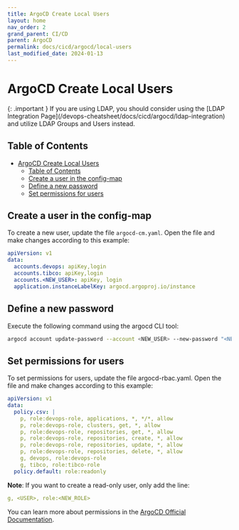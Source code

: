 ```yaml
---
title: ArgoCD Create Local Users
layout: home
nav_order: 2
grand_parent: CI/CD
parent: ArgoCD
permalink: docs/cicd/argocd/local-users
last_modified_date: 2024-01-13
---
```


# ArgoCD Create Local Users

<div markdown="block">
{: .important }
If you are using LDAP, you should consider using the [LDAP Integration Page](/devops-cheatsheet/docs/cicd/argocd/ldap-integration) and utilize LDAP Groups and Users instead.
</div>

## Table of Contents

- [ArgoCD Create Local Users](#argocd-create-local-users)
  * [Table of Contents](#table-of-contents)
  * [Create a user in the config-map](#create-user-in-the-config-map)
  * [Define a new password](#define-a-new-password)
  * [Set permissions for users](#set-permissions-for-users)

## Create a user in the config-map

To create a new user, update the file `argocd-cm.yaml`. Open the file and make changes according to this example:

```yaml
apiVersion: v1
data:
  accounts.devops: apiKey,login
  accounts.tibco: apiKey,login
  accounts.<NEW_USER>: apiKey, login
  application.instanceLabelKey: argocd.argoproj.io/instance
```

## Define a new password

Execute the following command using the argocd CLI tool:

```bash
argocd account update-password --account <NEW_USER> --new-password "<NEW_PASSWORD>"
```

## Set permissions for users

To set permissions for users, update the file argocd-rbac.yaml. Open the file and make changes according to this example:

```yaml
apiVersion: v1
data:
  policy.csv: |
    p, role:devops-role, applications, *, */*, allow
    p, role:devops-role, clusters, get, *, allow
    p, role:devops-role, repositories, get, *, allow
    p, role:devops-role, repositories, create, *, allow
    p, role:devops-role, repositories, update, *, allow
    p, role:devops-role, repositories, delete, *, allow
    g, devops, role:devops-role
    g, tibco, role:tibco-role
  policy.default: role:readonly
```

**Note**: If you want to create a read-only user, only add the line:

```yaml
g, <USER>, role:<NEW_ROLE>
```

You can learn more about permissions in the [ArgoCD Official Documentation](https://argo-cd.readthedocs.io/en/stable/operator-manual/rbac/).

